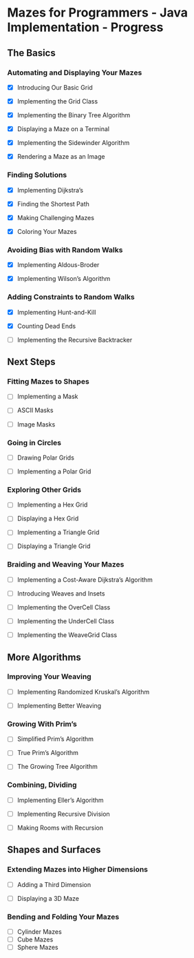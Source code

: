 # Mazes for Programmers - Java Implementation - Progress


## The Basics

### Automating and Displaying Your Mazes

- [x] Introducing Our Basic Grid
- [x] Implementing the Grid Class
- [x] Implementing the Binary Tree Algorithm
- [x] Displaying a Maze on a Terminal
- [x] Implementing the Sidewinder Algorithm
- [x] Rendering a Maze as an Image


### Finding Solutions

- [x] Implementing Dijkstra’s
- [x] Finding the Shortest Path
- [x] Making Challenging Mazes
- [x] Coloring Your Mazes


### Avoiding Bias with Random Walks

- [x] Implementing Aldous-Broder
- [x] Implementing Wilson’s Algorithm


### Adding Constraints to Random Walks

- [x] Implementing Hunt-and-Kill
- [x] Counting Dead Ends
- [ ] Implementing the Recursive Backtracker


## Next Steps

### Fitting Mazes to Shapes


- [ ] Implementing a Mask
- [ ] ASCII Masks
- [ ] Image Masks


### Going in Circles

- [ ] Drawing Polar Grids
- [ ] Implementing a Polar Grid


### Exploring Other Grids

- [ ] Implementing a Hex Grid
- [ ] Displaying a Hex Grid
- [ ] Implementing a Triangle Grid
- [ ] Displaying a Triangle Grid


### Braiding and Weaving Your Mazes

- [ ] Implementing a Cost-Aware Dijkstra’s Algorithm
- [ ] Introducing Weaves and Insets
- [ ] Implementing the OverCell Class
- [ ] Implementing the UnderCell Class
- [ ] Implementing the WeaveGrid Class


## More Algorithms

### Improving Your Weaving

- [ ] Implementing Randomized Kruskal’s Algorithm
- [ ] Implementing Better Weaving


### Growing With Prim’s

- [ ] Simplified Prim’s Algorithm
- [ ] True Prim’s Algorithm
- [ ] The Growing Tree Algorithm


### Combining, Dividing

- [ ] Implementing Eller’s Algorithm
- [ ] Implementing Recursive Division
- [ ] Making Rooms with Recursion


## Shapes and Surfaces

### Extending Mazes into Higher Dimensions

- [ ] Adding a Third Dimension
- [ ] Displaying a 3D Maze


### Bending and Folding Your Mazes

- [ ] Cylinder Mazes
- [ ] Cube Mazes
- [ ] Sphere Mazes
